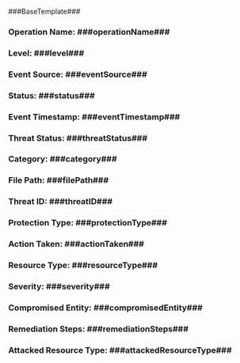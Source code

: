 ﻿###BaseTemplate###

### Operation Name: ###operationName###
### Level: ###level###
### Event Source: ###eventSource###
### Status:  ###status###
### Event Timestamp: ###eventTimestamp###

### Threat Status: ###threatStatus###
### Category: ###category###
### File Path: ###filePath###
### Threat ID: ###threatID###
### Protection Type: ###protectionType###
### Action Taken: ###actionTaken###
### Resource Type: ###resourceType###
### Severity: ###severity###
### Compromised Entity: ###compromisedEntity###
### Remediation Steps: ###remediationSteps###
### Attacked Resource Type: ###attackedResourceType###
